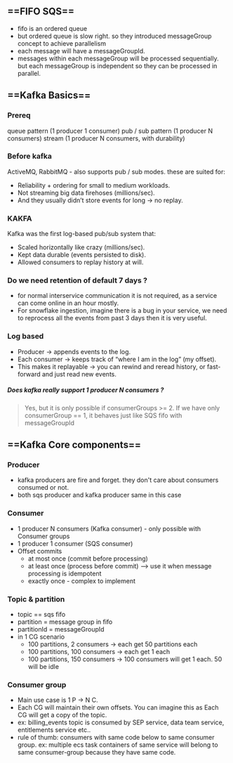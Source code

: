 ## ==FIFO SQS==
- fifo is an ordered queue
- but ordered queue is slow right. so they introduced messageGroup concept to achieve parallelism
- each message will have a messageGroupId.
- messages within each messageGroup will be processed sequentially. but each messageGroup is independent so they can be processed in parallel.

## ==Kafka Basics==
### Prereq
queue pattern (1 producer 1 consumer)
pub / sub pattern (1 producer N consumers)
stream (1 producer N consumers, with durability)

### Before kafka
ActiveMQ, RabbitMQ - also supports pub / sub modes.
these are suited for:
- Reliability + ordering for small to medium workloads.
- Not streaming big data firehoses (millions/sec).
- And they usually didn’t store events for long → no replay.

### KAKFA
Kafka was the first log-based pub/sub system that:
- Scaled horizontally like crazy (millions/sec).
- Kept data durable (events persisted to disk).
- Allowed consumers to replay history at will.

### Do we need retention of default 7 days ?
- for normal interservice communication it is not required, as a service can come online in an hour mostly.
- For snowflake ingestion, imagine there is a bug in your service, we need to reprocess all the events from past 3 days then it is very useful.

### Log based
- Producer → appends events to the log.
- Each consumer → keeps track of “where I am in the log” (my offset).
- This makes it replayable → you can rewind and reread history, or fast-forward and just read new events.

##### Does kafka really support 1 producer N consumers ?
> Yes, but it is only possible if consumerGroups >= 2.
> If we have only consumerGroup == 1, it behaves just like SQS fifo with messageGroupId

## ==Kafka Core components==
### Producer
- kafka producers are fire and forget. they don't care about consumers consumed or not.
- both sqs producer and kafka producer same in this case

### Consumer
- 1 producer N consumers (Kafka consumer) - only possible with Consumer groups
- 1 producer 1 consumer (SQS consumer)
- Offset commits
  - at most once (commit before processing)
  - at least once (process before commit) --> use it when message processing is idempotent
  - exactly once - complex to implement

### Topic & partition
- topic == sqs fifo
- partition = message group in fifo
- partitionId = messageGroupId
- in 1 CG scenario
  - 100 partitions, 2 consumers -> each get 50 partitions each
  - 100 partitions, 100 consumers -> each get 1 each
  - 100 partitions, 150 consumers -> 100 consumers will get 1 each. 50 will be idle

### Consumer group
- Main use case is 1 P -> N C.
- Each CG will maintain their own offsets. You can imagine this as Each CG will get a copy of the topic.
- ex: billing_events topic is consumed by SEP service, data team service, entitlements service etc..
- rule of thumb: consumers with same code below to same consumer group. ex: multiple ecs task containers of same service will belong to same consumer-group because they have same code.
